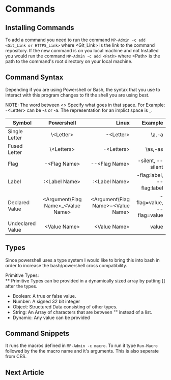 # Commands

## Installing Commands
To add a command you need to run the command `MP-Admin -c add <Git_Link or HTTPS_Link>` where \<Git_Link> is the link to the command repository. If the new command is on you local machine and not Installed you would run the command `MP-Admin -c add <Path>` where \<Path> is the path to the command's root directory on your local machine.

## Command Syntax
Depending if you are using Powershell or Bash, the syntax that you use to interact with this program changes to fit the shell you are using best.

NOTE: The word between \<> Specify what goes in that space. For Example: -\<Letter> can be -s or -a. The representation for an implict space is _.

|Symbol|Powershell|Linux|Example|
| ------------- |:-------------:| -----:|-----:|
|Single Letter|\\\<Letter>|-\<Letter>|\a,-a|
|Fused Letter|\\\<Letters>|-\<Letters>|\as,-as|
|Flag|-\<Flag Name>|--\<Flag Name>| -silent, --silent|
|Label|:\<Label Name>|:\<Label Name>| -flag:label, --flag:label|
|Declared Value|<Argument\Flag Name>_\<Value Name>|<Argument\Flag Name>=\<Value Name>| -flag=value, --flag=value|
|Undeclared Value|\<Value Name>|\<Value Name>| value|

## Types
Since powershell uses a type system I would like to bring this into bash in order to increase the bash/powershell cross compatibility.

Primitive Types:<br>
** Primitive Types can be provided in a dynamically sized array by putting [] after the types. <br>

- Boolean: A true or false value.
- Number: A signed 32 bit integer
- Object: Structured Data consisting of other types.
- String: An Array of characters that are between "" instead of a list.
- Dynamic: Any value can be provided

## Command Snippets
It runs the macros defined in `MP-Admin -c macro`. To run it type `Run-Macro` followed by the the macro name and it's arguments. This is also seperate from CES.

## Next Article